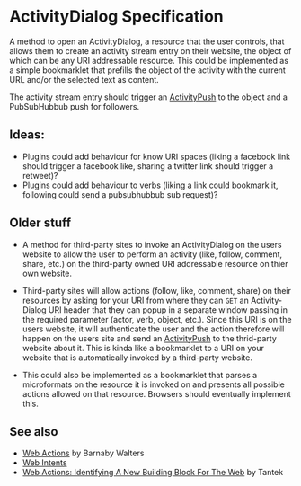 ActivityDialog Specification
=============================

A method to open an ActivityDialog, a resource that the user controls, that allows them to create an activity stream entry on their website, the object of which can be any URI addressable resource. This could be implemented as a simple bookmarklet that prefills the object of the activity with the current URL and/or the selected text as content. 

The activity stream entry should trigger an [ActivityPush](http://activitypush.org/) to the object and a PubSubHubbub push for followers.

## Ideas:
* Plugins could add behaviour for know URI spaces (liking a facebook link should trigger a facebook like, sharing a twitter link should trigger a retweet)?
* Plugins could add behaviour to verbs (liking a link could bookmark it, following could send a pubsubhubbub sub request)?

## Older stuff

* A method for third-party sites to invoke an ActivityDialog on the users website to allow the user to perform an activity (like, follow, comment, share, etc.) on the third-party owned URI addressable resource on thier own website.

* Third-party sites will allow actions (follow, like, comment, share) on their resources by asking for your URI from where they can `GET` an Activity-Dialog URI header that they can popup in a separate window passing in the required parameter (actor, verb, object, etc.). Since this URI is on the users website, it will authenticate the user and the action therefore will happen on the users site and send an [ActivityPush](http://activitypush.org/) to the thrid-party website about it. This is kinda like a bookmarklet to a URI on your website that is automatically invoked by a third-party website.

* This could also be implemented as a bookmarklet that parses a microformats on the resource it is invoked on and presents all possible actions allowed on that resource. Browsers should eventually implement this.


## See also
* [Web Actions](http://waterpigs.co.uk/articles/web-actions) by Barnaby Walters
* [Web Intents](http://webintents.org/)
* [Web Actions: Identifying A New Building Block For The Web](http://tantek.com/2011/220/b1/web-actions-a-new-building-block) by Tantek